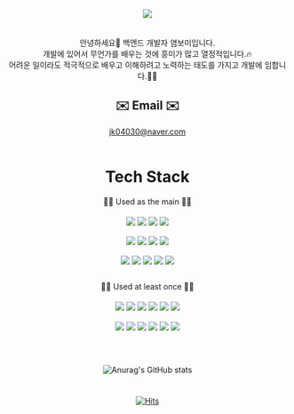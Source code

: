 <div align="center">
  <img src="https://capsule-render.vercel.app/api?type=waving&color=auto&height=300&section=header&text=Yeom%20Bomi&fontSize=90">
</div>

<br>
<br>

<div align="center">
  안녕하세요🤚 백엔드 개발자 염보미입니다.<br>
  개발에 있어서 무언가를 배우는 것에 흥미가 많고 열정적입니다.🔥<br>
  어려운 일이라도 적극적으로 배우고 이해하려고 노력하는 태도를 가지고 개발에 임합니다.🙇🏽<br>

  ✉️ Email ✉️
  ---------
  jk04030@naver.com
 <br>
 <br>
  
  Tech Stack
  ===========
  🧑‍💻 Used as the main 🧑‍💻
  <br>
  <br>
  <img src="https://img.shields.io/badge/Python-3776AB?style=for-the-badge&logo=Python&logoColor=white" align='center'/>
  <img src="https://img.shields.io/badge/django-092E20?style=for-the-badge&logo=django&logoColor=white" align='center'/>
  <img src="https://img.shields.io/badge/django rest framework-092E20?style=for-the-badge&logo=&logoColor=white" align='center'/>
  <img src="https://img.shields.io/badge/visual studio code-007ACC?style=for-the-badge&logo=Visual Studio Code&logoColor=white" align='center'/>
  <br>
  <br>
  <img src="https://img.shields.io/badge/Numpy-013243?style=for-the-badge&logo=Numpy&logoColor=white" align="center" />
  <img src="https://img.shields.io/badge/Pandas-150458?style=for-the-badge&logo=Pandas&logoColor=white"  align="center" />
  <img src="https://img.shields.io/badge/PyTorch-EE4C2C?style=for-the-badge&logo=PyTorch&logoColor=white"  align="center" />
  <img src="https://img.shields.io/badge/TensorFlow-FF6F00?style=for-the-badge&logo=TensorFlow&logoColor=white"  align="center" />
  <br>
  <br>
  <img src="https://img.shields.io/badge/scikitlearn-F7931E?style=for-the-badge&logo=scikitlearn&logoColor=white"  align="center" />
  <img src="https://img.shields.io/badge/scipy-8CAAE6?style=for-the-badge&logo=scipy&logoColor=white"  align="center" />
  <img src="https://img.shields.io/badge/matplotlib-11557C?style=for-the-badge&logo=matplotlib&logoColor=white"  align="center" />
  <img src="https://img.shields.io/badge/Seaborn-7DB0BC?style=for-the-badge&logo=Seaborn&logoColor=white"  align="center" />
  <img src="https://img.shields.io/badge/Anaconda-44A833?style=for-the-badge&logo=Anaconda&logoColor=white"  align="center" />
  <br>
  <br>

  🧑‍💻 Used at least once 🧑‍💻  
  <br>
  <img src="https://img.shields.io/badge/html5-E34F26?style=for-the-badge&logo=html5&logoColor=white" align='center'>
  <img src="https://img.shields.io/badge/javascript-F7DF1E?style=for-the-badge&logo=javascript&logoColor=black" align='center'>
  <img src="https://img.shields.io/badge/linux-FCC624?style=for-the-badge&logo=linux&logoColor=black" align='center'>
  <img src="https://img.shields.io/badge/git-F05032?style=for-the-badge&logo=git&logoColor=white" align="center">
  <img src="https://img.shields.io/badge/github-181717?style=for-the-badge&logo=github&logoColor=white" align='center'>
  <img src="https://img.shields.io/badge/amazonaws-232F3E?style=for-the-badge&logo=amazonaws&logoColor=white" align="center">
  <br>
  <br>
  <img src="https://img.shields.io/badge/css-1572B6?style=for-the-badge&logo=css3&logoColor=white" align="center">
  <img src="https://img.shields.io/badge/bootstrap-7952B3?style=for-the-badge&logo=bootstrap&logoColor=white" align="center">
  <img src="https://img.shields.io/badge/gunicorn-499848?style=for-the-badge&logo=gunicorn&logoColor=white" align="center">
  <img src="https://img.shields.io/badge/postgresql-4169e1?style=for-the-badge&logo=postgresql&logoColor=white" align="center">
  <img src="https://img.shields.io/badge/nginx-009639?style=for-the-badge&logo=nginx&logoColor=white" align="center">
  <img src="https://img.shields.io/badge/Docker-2496ed?style=for-the-badge&logo=docker&logoColor=white" align="center">

  <br>
  <br>

 ![Anurag's GitHub stats](https://github-readme-stats.vercel.app/api?username=chorimgenius&show_icons=true&theme=transparent)



#
[![Hits](https://hits.seeyoufarm.com/api/count/incr/badge.svg?url=https%3A%2F%2Fgithub.com%2Fchorimgenius&count_bg=%230DD1CB&title_bg=%23555555&icon=&icon_color=%23E7E7E7&title=hits&edge_flat=false)](https://hits.seeyoufarm.com)
 
 </div>
